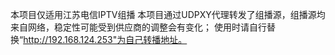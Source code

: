 本项目仅适用江苏电信IPTV组播
本项目通过UDPXY代理转发了组播源，组播源均来自网络，稳定性可能受到供应商的调整会有变化；
使用时请自行替换“http://192.168.124.253"为自己转播地址。
